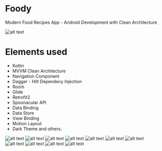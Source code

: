 # Foody

Modern Food Recipes App - Android Development with Clean Architecture

![alt text](https://i.postimg.cc/6pt0GT54/Thumbnail-1.png)

# Elements used
- Kotlin
- MVVM Clean Architecture
- Navigation Component
- Dagger - Hilt Dependecy Injection
- Room
- Glide
- Retrofit2
- Spoonacular API
- Data Binding
- Data Store
- View Binding
- Motion Layout
- Dark Theme
and others.

![alt text](https://github.com/richardeascanio/Foody/blob/master/images/Screenshot_2021-01-18-11-31-37-467_com.richard.foody.jpg?raw=true)
![alt text](https://github.com/richardeascanio/Foody/blob/master/images/Screenshot_2021-01-18-11-31-27-769_com.richard.foody.jpg?raw=true)
![alt text](https://github.com/richardeascanio/Foody/blob/master/images/Screenshot_2021-01-18-11-31-43-473_com.richard.foody.jpg?raw=true)
![alt text](https://github.com/richardeascanio/Foody/blob/master/images/Screenshot_2021-01-18-11-31-57-148_com.richard.foody.jpg?raw=true)
![alt text](https://github.com/richardeascanio/Foody/blob/master/images/Screenshot_2021-01-18-11-32-08-830_com.richard.foody.jpg?raw=true)
![alt text](https://github.com/richardeascanio/Foody/blob/master/images/Screenshot_2021-01-18-11-32-17-770_com.richard.foody.jpg?raw=true)
![alt text](https://github.com/richardeascanio/Foody/blob/master/images/Screenshot_2021-01-18-11-32-29-759_com.richard.foody.jpg?raw=true)
![alt text](https://github.com/richardeascanio/Foody/blob/master/images/Screenshot_2021-01-18-11-32-37-369_com.richard.foody.jpg?raw=true)
![alt text](https://github.com/richardeascanio/Foody/blob/master/images/Screenshot_2021-01-18-11-32-53-572_com.richard.foody.jpg?raw=true)
![alt text](https://github.com/richardeascanio/Foody/blob/master/images/Screenshot_2021-01-18-11-32-57-259_com.richard.foody.jpg?raw=true)
![alt text](https://github.com/richardeascanio/Foody/blob/master/images/Screenshot_2021-01-18-11-33-08-997_com.richard.foody.jpg?raw=true)
